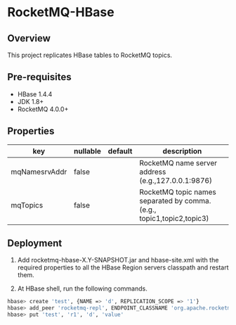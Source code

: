 # RocketMQ-HBase

## Overview

This project replicates HBase tables to RocketMQ topics.

## Pre-requisites
- HBase 1.4.4
- JDK 1.8+
- RocketMQ 4.0.0+ 

## Properties
|key               |nullable|default    |description|
|------------------|--------|-----------|-----------|
|mqNamesrvAddr     |false   |           |RocketMQ name server address (e.g.,127.0.0.1:9876)|
|mqTopics          |false   |           |RocketMQ topic names separated by comma. (e.g., topic1,topic2,topic3)|


## Deployment
1. Add rocketmq-hbase-X.Y-SNAPSHOT.jar and hbase-site.xml with the required properties to all the HBase Region servers classpath and restart them.

2. At HBase shell, run the following commands.

```bash
hbase> create 'test', {NAME => 'd', REPLICATION_SCOPE => '1'}
hbase> add_peer 'rocketmq-repl', ENDPOINT_CLASSNAME 'org.apache.rocketmq.hbase.HbaseEndpoint'
hbase> put 'test', 'r1', 'd', 'value'
```
